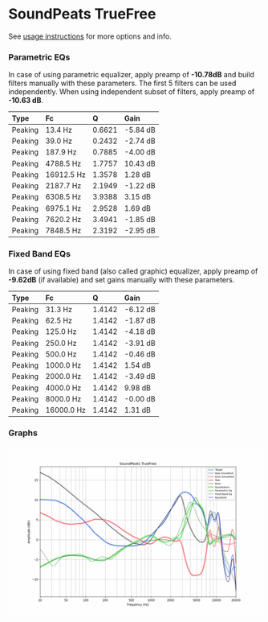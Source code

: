 # SoundPeats TrueFree
See [usage instructions](https://github.com/jaakkopasanen/AutoEq#usage) for more options and info.

### Parametric EQs
In case of using parametric equalizer, apply preamp of **-10.78dB** and build filters manually
with these parameters. The first 5 filters can be used independently.
When using independent subset of filters, apply preamp of **-10.63 dB**.

| Type    | Fc         |      Q | Gain     |
|:--------|:-----------|:-------|:---------|
| Peaking | 13.4 Hz    | 0.6621 | -5.84 dB |
| Peaking | 39.0 Hz    | 0.2432 | -2.74 dB |
| Peaking | 187.9 Hz   | 0.7885 | -4.00 dB |
| Peaking | 4788.5 Hz  | 1.7757 | 10.43 dB |
| Peaking | 16912.5 Hz | 1.3578 | 1.28 dB  |
| Peaking | 2187.7 Hz  | 2.1949 | -1.22 dB |
| Peaking | 6308.5 Hz  | 3.9388 | 3.15 dB  |
| Peaking | 6975.1 Hz  | 2.9528 | 1.69 dB  |
| Peaking | 7620.2 Hz  | 3.4941 | -1.85 dB |
| Peaking | 7848.5 Hz  | 2.3192 | -2.95 dB |

### Fixed Band EQs
In case of using fixed band (also called graphic) equalizer, apply preamp of **-9.62dB**
(if available) and set gains manually with these parameters.

| Type    | Fc         |      Q | Gain     |
|:--------|:-----------|:-------|:---------|
| Peaking | 31.3 Hz    | 1.4142 | -6.12 dB |
| Peaking | 62.5 Hz    | 1.4142 | -1.87 dB |
| Peaking | 125.0 Hz   | 1.4142 | -4.18 dB |
| Peaking | 250.0 Hz   | 1.4142 | -3.91 dB |
| Peaking | 500.0 Hz   | 1.4142 | -0.46 dB |
| Peaking | 1000.0 Hz  | 1.4142 | 1.54 dB  |
| Peaking | 2000.0 Hz  | 1.4142 | -3.49 dB |
| Peaking | 4000.0 Hz  | 1.4142 | 9.98 dB  |
| Peaking | 8000.0 Hz  | 1.4142 | -0.00 dB |
| Peaking | 16000.0 Hz | 1.4142 | 1.31 dB  |

### Graphs
![](./SoundPeats%20TrueFree.png)